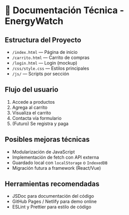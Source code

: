 # 📘 Documentación Técnica - EnergyWatch

## Estructura del Proyecto

- `/index.html` — Página de inicio
- `/carrito.html` — Carrito de compras
- `/login.html` — Login (mockup)
- `/css/style.css` — Estilos principales
- `/js/` — Scripts por sección

## Flujo del usuario

1. Accede a productos
2. Agrega al carrito
3. Visualiza el carrito
4. Contacta vía formulario
5. (Futuro) Se registra y paga

## Posibles mejoras técnicas

- Modularización de JavaScript
- Implementación de fetch con API externa
- Guardado local con `localStorage` o `IndexedDB`
- Migración futura a framework (React/Vue)

## Herramientas recomendadas

- JSDoc para documentación del código
- GitHub Pages / Netlify para demo online
- ESLint y Prettier para estilo de código
